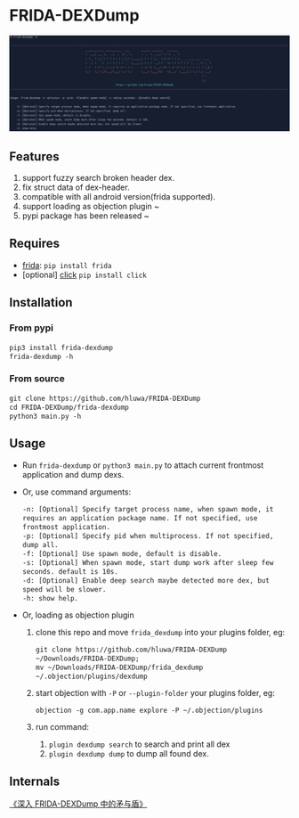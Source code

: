 # FRIDA-DEXDump

![screenshot](screenshot.png)


## Features
1. support fuzzy search broken header dex.
2. fix struct data of dex-header.
3. compatible with all android version(frida supported).
4. support loading as objection plugin ~
5. pypi package has been released ~

## Requires

- [frida](https://www.github.com/frida/frida): `pip install frida`
- [optional] [click](https://pypi.org/project/click/) `pip install click`

## Installation

### From pypi

    pip3 install frida-dexdump
    frida-dexdump -h

### From source

    git clone https://github.com/hluwa/FRIDA-DEXDump
    cd FRIDA-DEXDump/frida-dexdump
    python3 main.py -h

## Usage

- Run `frida-dexdump` or `python3 main.py` to attach current frontmost application and dump dexs.

- Or, use command arguments:  
    ```
    -n: [Optional] Specify target process name, when spawn mode, it requires an application package name. If not specified, use frontmost application.
    -p: [Optional] Specify pid when multiprocess. If not specified, dump all.
    -f: [Optional] Use spawn mode, default is disable.
    -s: [Optional] When spawn mode, start dump work after sleep few seconds. default is 10s.
    -d: [Optional] Enable deep search maybe detected more dex, but speed will be slower.
    -h: show help.
    ```
    
- Or, loading as objection plugin

    1. clone this repo and move `frida_dexdump` into your plugins folder, eg:

        ```
        git clone https://github.com/hluwa/FRIDA-DEXDump ~/Downloads/FRIDA-DEXDump;
        mv ~/Downloads/FRIDA-DEXDump/frida_dexdump ~/.objection/plugins/dexdump
        ```

    2. start objection with `-P` or `--plugin-folder` your plugins folder, eg:

        ```
        objection -g com.app.name explore -P ~/.objection/plugins
        ```

    3. run command:

        1. ` plugin dexdump search ` to search and print all dex
        2. ` plugin dexdump dump ` to dump all found dex.

## Internals

[《深入 FRIDA-DEXDump 中的矛与盾》](https://mp.weixin.qq.com/s/n2XHGhshTmvt2FhxyFfoMA)
